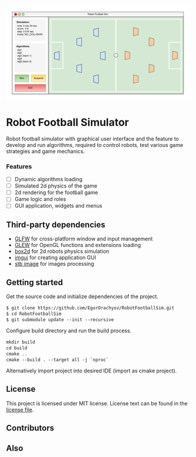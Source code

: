 ![rfsim-concept](https://github.com/EgorOrachyov/RobotFootballSim/blob/master/docs/pictures/rfsim_app_concept.png?raw=true)

# Robot Football Simulator

Robot football simulator with graphical user interface and the feature
to develop and run algorithms, required to control robots, test
various game strategies and game mechanics.

### Features

- [ ] Dynamic algorithms loading
- [ ] Simulated 2d physics of the game
- [ ] 2d rendering for the football game
- [ ] Game logic and roles 
- [ ] GUI application, widgets and menus

## Third-party dependencies

* [GLFW](https://www.glfw.org) for cross-platform window and input management
* [GLEW](https://github.com/Perlmint/glew-cmake) for OpenGL functions and extensions loading
* [box2d](https://github.com/erincatto/box2d) for 2d robots physics simulation 
* [imgui](https://github.com/ocornut/imgui) for creating application GUI
* [stb image](https://github.com/nothings/stb) for images processing

## Getting started

Get the source code and initialize dependencies of the project.

```shell script
$ git clone https://github.com/EgorOrachyov/RobotFootballSim.git
$ cd RobotFootballSim
$ git submodule update --init --recursive
```

Configure build directory and run the build process.

```shell script
mkdir build
cd build
cmake ..
cmake --build . --target all -j `nproc`
```

Alternatively import project into desired IDE (import as cmake project).

## License

This project is licensed under MIT license. License text can be found in the 
[license file](https://github.com/EgorOrachyov/RobotFootballSim/blob/main/LICENSE.md).

## Contributors

## Also